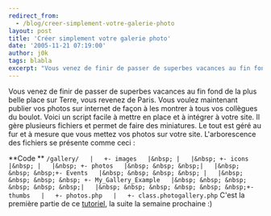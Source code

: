 ```yaml
---
redirect_from:
  - /blog/creer-simplement-votre-galerie-photo
layout: post
title: 'Créer simplement votre galerie photo'
date: '2005-11-21 07:19:00'
author: j0k
tags: blabla
excerpt: "Vous venez de finir de passer de superbes vacances au fin fond de la plus belle place sur Terre, vous revenez de Paris. Vous voulez maintenant publier vos photos sur internet de façon à les montrer à tous vos collègues du boulot.     \nVoici un script facile à mettre en place et à intégrer à votre site. Il gère plusieurs fichiers et permet de faire des miniatures.      …"
---
```


Vous venez de finir de passer de superbes vacances au fin fond de la plus belle place sur Terre, vous revenez de Paris. Vous voulez maintenant publier vos photos sur internet de façon à les montrer à tous vos collègues du boulot.
Voici un script facile à mettre en place et à intégrer à votre site. Il gère plusieurs fichiers et permet de faire des miniatures. Le tout est géré au fur et à mesure que vous mettez vos photos sur votre site.   L'arborescence des fichiers se présente comme ceci :

**Code **   ``/gallery/   |   +- images   |&nbsp; |   |&nbsp; +- icons   |&nbsp; |   |&nbsp; +- photos   |&nbsp; &nbsp; &nbsp;|   |&nbsp; &nbsp; &nbsp;+- Events   |&nbsp; &nbsp; &nbsp; &nbsp; |   |&nbsp; &nbsp; &nbsp; &nbsp; +- My_Gallery_Example   |&nbsp; &nbsp; &nbsp; &nbsp; &nbsp; &nbsp;|   |&nbsp; &nbsp; &nbsp; &nbsp; &nbsp; &nbsp;+- thumbs   |   +- photos.php   |   +- class.photogallery.php``   C'est la première partie de ce [tutoriel](http://www.phpbuilder.com/columns/patterson20051118.php3), la suite la semaine prochaine :)
